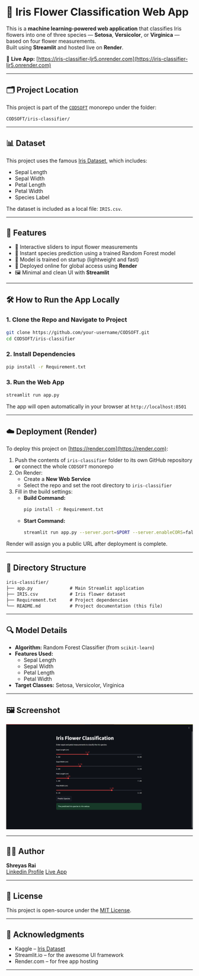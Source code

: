 # 🌸 Iris Flower Classification Web App

This is a **machine learning-powered web application** that classifies Iris flowers into one of three species — **Setosa**, **Versicolor**, or **Virginica** — based on four flower measurements.  
Built using **Streamlit** and hosted live on **Render**.

🔗 **Live App:** [https://iris-classifier-ljr5.onrender.com](https://iris-classifier-ljr5.onrender.com)

---

## 🗂️ Project Location

This project is part of the [`CODSOFT`](https://github.com/your-username/CODSOFT) monorepo under the folder:

```
CODSOFT/iris-classifier/
```

---

## 📊 Dataset

This project uses the famous [Iris Dataset](https://archive.ics.uci.edu/ml/datasets/iris), which includes:
- Sepal Length
- Sepal Width
- Petal Length
- Petal Width
- Species Label

The dataset is included as a local file: `IRIS.csv`.

---

## 🚀 Features

- 📏 Interactive sliders to input flower measurements
- 🌺 Instant species prediction using a trained Random Forest model
- 🧠 Model is trained on startup (lightweight and fast)
- 📡 Deployed online for global access using **Render**
- 🖼️ Minimal and clean UI with **Streamlit**

---

## 🛠️ How to Run the App Locally

### 1. Clone the Repo and Navigate to Project
```bash
git clone https://github.com/your-username/CODSOFT.git
cd CODSOFT/iris-classifier
```

### 2. Install Dependencies
```bash
pip install -r Requirement.txt
```

### 3. Run the Web App
```bash
streamlit run app.py
```

The app will open automatically in your browser at `http://localhost:8501`

---

## ☁️ Deployment (Render)

To deploy this project on [https://render.com](https://render.com):

1. Push the contents of `iris-classifier` folder to its own GitHub repository **or** connect the whole `CODSOFT` monorepo
2. On Render:
   - Create a **New Web Service**
   - Select the repo and set the root directory to `iris-classifier`
3. Fill in the build settings:
   - **Build Command:**
     ```bash
     pip install -r Requirement.txt
     ```
   - **Start Command:**
     ```bash
     streamlit run app.py --server.port=$PORT --server.enableCORS=false
     ```

Render will assign you a public URL after deployment is complete.

---

## 📁 Directory Structure

```
iris-classifier/
├── app.py              # Main Streamlit application
├── IRIS.csv            # Iris flower dataset
├── Requirement.txt     # Project dependencies
└── README.md           # Project documentation (this file)
```

---

## 🔍 Model Details

- **Algorithm:** Random Forest Classifier (from `scikit-learn`)
- **Features Used:**
  - Sepal Length
  - Sepal Width
  - Petal Length
  - Petal Width
- **Target Classes:** Setosa, Versicolor, Virginica

---

## 🖼️ Screenshot

![Screenshot](Screenshot.png)


---

## 👨‍💻 Author

**Shreyas Rai**  
[Linkedin Profile](https://www.linkedin.com/in/raishreyas/)
[Live App](https://iris-classifier-ljr5.onrender.com)

---

## 📄 License

This project is open-source under the [MIT License](https://choosealicense.com/licenses/mit/).

---

## 🙏 Acknowledgments

- Kaggle – [Iris Dataset](https://www.kaggle.com/datasets/arshid/iris-flower-dataset)
- Streamlit.io – for the awesome UI framework
- Render.com – for free app hosting

---